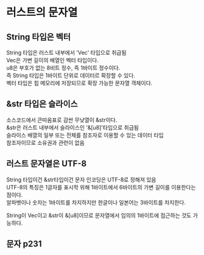 # 러스트의 문자열
## String 타입은 벡터  
String 타입은 러스트 내부에서 'Vec<u8>' 타입으로 취급됨  
Vec은 가변 길이의 배열인 벡터 타입이다.  
u8은 부호가 없는 8비트 정수, 즉 1바이트 정수이다.  
즉 String 타입은 1바이트 단위로 데이터르 확장할 수 있다.  
벡터 타입은 힙 메모리에 저장되므로 확장 가능한 문자열 객체이다.  

## &str 타입은 슬라이스  
소스코드에서 큰따옴표로 감싼 무낮열이 &str이다.  
&str은 러스트 내부에서 슬라이스인 '&[u8]'타입으로 취급됨  
슬라이스 배열의 일부 또는 전체를 참조자로 이용할 수 있는 데이터 타입  
참조자이므로 소유권과 관련이 없음  

## 러스트 문자열은 UTF-8  
String 타입이건 &str타입이건 문자 인코딩은 UTF-8로 정해져 있음  
UTF-8의 특징은 1글자를 표시학 위해 1바이트에서 6바이트의 가변 길이를 이용한다는 점이다.  
알파벳이나 숫자는 1바이트를 차지하지만 한글이나 일본어는 3바이트를 차지한다.  

String이 Vec<u8>이고 &str이 &[u8]이므로 문자열에서 임의의 1바이트에 접근하는 것도 가능하다.  

## 문자 p231